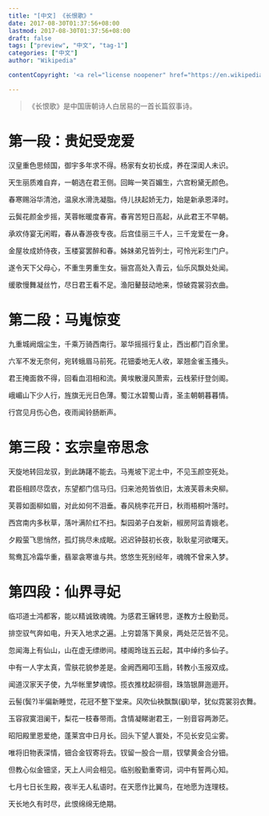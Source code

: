 ```yaml
---
title: "[中文] 《长恨歌》"
date: 2017-08-30T01:37:56+08:00
lastmod: 2017-08-30T01:37:56+08:00
draft: false
tags: ["preview", "中文", "tag-1"]
categories: ["中文"]
author: "Wikipedia"

contentCopyright: '<a rel="license noopener" href="https://en.wikipedia.org/wiki/Wikipedia:Text_of_Creative_Commons_Attribution-ShareAlike_3.0_Unported_License" target="_blank">Creative Commons Attribution-ShareAlike License</a>'

---
```


>《长恨歌》是中国唐朝诗人白居易的一首长篇叙事诗。

# 第一段：贵妃受宠爱

汉皇重色思倾国，御宇多年求不得。杨家有女初长成，养在深闺人未识。

天生丽质难自弃，一朝选在君王侧。回眸一笑百媚生，六宫粉黛无颜色。

春寒赐浴华清池，温泉水滑洗凝脂。侍儿扶起娇无力，始是新承恩泽时。

云鬓花颜金步摇，芙蓉帐暖度春宵。春宵苦短日高起，从此君王不早朝。

承欢侍宴无闲暇，春从春游夜专夜。后宫佳丽三千人，三千宠爱在一身。

金屋妆成娇侍夜，玉楼宴罢醉和春。姊妹弟兄皆列士，可怜光彩生门户。

遂令天下父母心，不重生男重生女。骊宫高处入青云，仙乐风飘处处闻。

缓歌慢舞凝丝竹，尽日君王看不足。渔阳鼙鼓动地来，惊破霓裳羽衣曲。

# 第二段：马嵬惊变

九重城阙烟尘生，千乘万骑西南行。翠华摇摇行复止，西出都门百余里。

六军不发无奈何，宛转蛾眉马前死。花钿委地无人收，翠翘金雀玉搔头。

君王掩面救不得，回看血泪相和流。黄埃散漫风萧索，云栈萦纡登剑阁。

峨嵋山下少人行，旌旗无光日色薄。蜀江水碧蜀山青，圣主朝朝暮暮情。

行宫见月伤心色，夜雨闻铃肠断声。

# 第三段：玄宗皇帝思念

天旋地转回龙驭，到此踌躇不能去。马嵬坡下泥土中，不见玉颜空死处。

君臣相顾尽霑衣，东望都门信马归。归来池苑皆依旧，太液芙蓉未央柳。

芙蓉如面柳如眉，对此如何不泪垂。春风桃李花开日，秋雨梧桐叶落时。

西宫南内多秋草，落叶满阶红不扫。梨园弟子白发新，椒房阿监青娥老。

夕殿萤飞思悄然，孤灯挑尽未成眠。迟迟钟鼓初长夜，耿耿星河欲曙天。

鸳鸯瓦冷霜华重，翡翠衾寒谁与共。悠悠生死别经年，魂魄不曾来入梦。

# 第四段：仙界寻妃

临邛道士鸿都客，能以精诚致魂魄。为感君王辗转思，遂教方士殷勤觅。

排空驭气奔如电，升天入地求之遍。上穷碧落下黄泉，两处茫茫皆不见。

忽闻海上有仙山，山在虚无缥缈间。楼阁玲珑五云起，其中绰约多仙子。

中有一人字太真，雪肤花貌参差是。金阙西厢叩玉扃，转教小玉报双成。

闻道汉家天子使，九华帐里梦魂惊。揽衣推枕起徘徊，珠箔银屏迤逦开。

云髻(鬓?)半偏新睡觉，花冠不整下堂来。风吹仙袂飘飘(飖)举，犹似霓裳羽衣舞。

玉容寂寞泪阑干，梨花一枝春带雨。含情凝睇谢君王，一别音容两渺茫。

昭阳殿里恩爱绝，蓬莱宫中日月长。回头下望人寰处，不见长安见尘雾。

唯将旧物表深情，钿合金钗寄将去。钗留一股合一扇，钗擘黄金合分钿。

但教心似金钿坚，天上人间会相见。临别殷勤重寄词，词中有誓两心知。

七月七日长生殿，夜半无人私语时。在天愿作比翼鸟，在地愿为连理枝。

天长地久有时尽，此恨绵绵无绝期。

